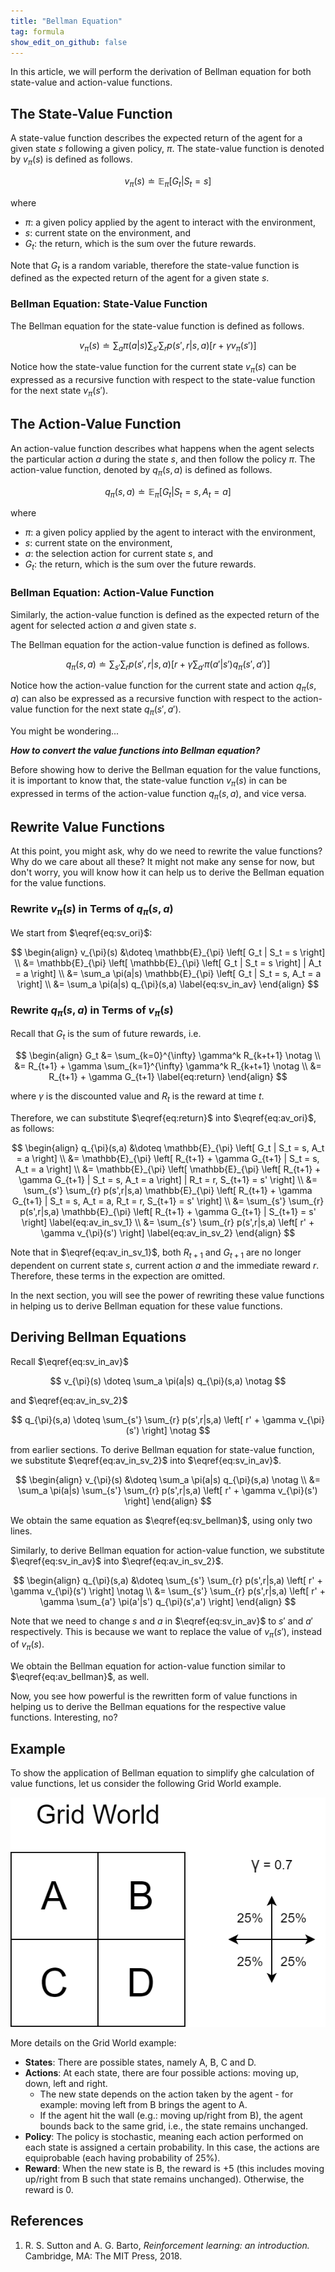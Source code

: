 ```yaml
---
title: "Bellman Equation"
tag: formula
show_edit_on_github: false
---
```


In this article, we will perform the derivation of Bellman equation for both state-value and action-value functions.

<!--more-->

## The State-Value Function

A state-value function describes the expected return of the agent for a given state $s$ following a given policy, $\pi$. The state-value function is denoted by $v_{\pi}(s)$ is defined as follows.

$$
v_{\pi}(s) \doteq \mathbb{E}_{\pi} \left[ G_t | S_t = s \right] \label{eq:sv_ori}
$$

where

- $\pi$: a given policy applied by the agent to interact with the environment,
- $s$: current state on the environment, and
- $G_t$: the return, which is the sum over the future rewards.

Note that $G_t$ is a random variable, therefore the state-value function is defined as the expected return of the agent for a given state $s$.

### Bellman Equation: State-Value Function

The Bellman equation for the state-value function is defined as follows.

$$ 
v_{\pi}(s) \doteq \sum_{a} \pi(a|s) \sum_{s'} \sum_{r} p(s', r | s, a) \left[ r + \gamma v_{\pi} (s') \right] \label{eq:sv_bellman}
$$

Notice how the state-value function for the current state $v_{\pi}(s)$ can be expressed as a recursive function with respect to the state-value function for the next state $v_{\pi}(s')$.


## The Action-Value Function

An action-value function describes what happens when the agent selects the particular action $a$ during the state $s$, and then follow the policy $\pi$. The action-value function, denoted by $q_{\pi}(s, a)$ is defined as follows.

$$
q_{\pi}(s, a) \doteq \mathbb{E}_{\pi} \left[ G_t | S_t = s , A_t = a\right] \label{eq:av_ori}
$$

where

- $\pi$: a given policy applied by the agent to interact with the environment,
- $s$: current state on the environment,
- $a$: the selection action for current state $s$, and
- $G_t$: the return, which is the sum over the future rewards.

### Bellman Equation: Action-Value Function

Similarly, the action-value function is defined as the expected return of the agent for selected action $a$ and given state $s$.

The Bellman equation for the action-value function is defined as follows.

$$ 
q_{\pi}(s, a) \doteq \sum_{s'} \sum_{r} p(s', r | s, a) \left[ r + \gamma \sum_{a'} \pi(a'|s') q_{\pi} (s', a') \right] \label{eq:av_bellman}
$$

Notice how the action-value function for the current state and action $q_{\pi}(s, a)$ can also be expressed as a recursive function with respect to the action-value function for the next state $q_{\pi}(s', a')$.

You might be wondering...

***How to convert the value functions into Bellman equation?***

Before showing how to derive the Bellman equation for the value functions, it is important to know that, the state-value function $v_{\pi}(s)$ in  can be expressed in terms of the action-value function $q_{\pi}(s,a)$, and vice versa.

## Rewrite Value Functions

At this point, you might ask, why do we need to rewrite the value functions? Why do we care about all these? It might not make any sense for now, but don't worry, you will know how it can help us to derive the Bellman equation for the value functions.

### Rewrite $v_{\pi}(s)$ in Terms of $q_{\pi}(s,a)$

We start from $\eqref{eq:sv_ori}$:

$$
\begin{align}
v_{\pi}(s) &\doteq \mathbb{E}_{\pi} \left[ G_t | S_t = s \right]
\\
&= \mathbb{E}_{\pi} \left[ \mathbb{E}_{\pi} \left[ G_t | S_t = s \right] | A_t = a \right]
\\
&= \sum_a \pi(a|s) \mathbb{E}_{\pi} \left[ G_t | S_t = s, A_t = a \right]
\\
&= \sum_a \pi(a|s) q_{\pi}(s,a) \label{eq:sv_in_av}
\end{align}
$$

### Rewrite $q_{\pi}(s,a)$ in Terms of $v_{\pi}(s)$

Recall that $G_t$ is the sum of future rewards, i.e.

$$
\begin{align}
G_t &= \sum_{k=0}^{\infty} \gamma^k R_{k+t+1} \notag
\\
&= R_{t+1} + \gamma \sum_{k=1}^{\infty} \gamma^k R_{k+t+1} \notag
\\
&= R_{t+1} + \gamma G_{t+1} \label{eq:return}
\end{align}
$$

where $\gamma$ is the discounted value and $R_t$ is the reward at time $t$.

Therefore, we can substitute $\eqref{eq:return}$ into $\eqref{eq:av_ori}$, as follows:

$$
\begin{align}
q_{\pi}(s,a) &\doteq \mathbb{E}_{\pi} \left[ G_t | S_t = s, A_t = a \right]
\\
&= \mathbb{E}_{\pi} \left[ R_{t+1} + \gamma G_{t+1} | S_t = s, A_t = a \right]
\\
&= \mathbb{E}_{\pi} \left[ \mathbb{E}_{\pi} \left[ R_{t+1} + \gamma G_{t+1} | S_t = s, A_t = a \right] | R_t = r, S_{t+1} = s' \right]
\\
&= \sum_{s'} \sum_{r} p(s',r|s,a) \mathbb{E}_{\pi} \left[ R_{t+1} + \gamma G_{t+1} | S_t = s, A_t = a, R_t = r, S_{t+1} = s' \right]
\\
&= \sum_{s'} \sum_{r} p(s',r|s,a) \mathbb{E}_{\pi} \left[ R_{t+1} + \gamma G_{t+1} | S_{t+1} = s' \right] \label{eq:av_in_sv_1}
\\
&= \sum_{s'} \sum_{r} p(s',r|s,a) \left[ r' + \gamma v_{\pi}(s') \right] \label{eq:av_in_sv_2}
\end{align}
$$

Note that in $\eqref{eq:av_in_sv_1}$, both $R_{t+1}$ and $G_{t+1}$ are no longer dependent on current state $s$, current action $a$ and the immediate reward $r$. Therefore, these terms in the expection are omitted. 

In the next section, you will see the power of rewriting these value functions in helping us to derive Bellman equation for these value functions.

## Deriving Bellman Equations

Recall $\eqref{eq:sv_in_av}$

$$
v_{\pi}(s) \doteq \sum_a \pi(a|s) q_{\pi}(s,a) \notag
$$

and $\eqref{eq:av_in_sv_2}$

$$
q_{\pi}(s,a) \doteq \sum_{s'} \sum_{r} p(s',r|s,a) \left[ r' + \gamma v_{\pi}(s') \right] \notag
$$

from earlier sections. To derive Bellman equation for state-value function, we substitute $\eqref{eq:av_in_sv_2}$ into $\eqref{eq:sv_in_av}$.

$$
\begin{align}
v_{\pi}(s) &\doteq \sum_a \pi(a|s) q_{\pi}(s,a) \notag
\\
&= \sum_a \pi(a|s) \sum_{s'} \sum_{r} p(s',r|s,a) \left[ r' + \gamma v_{\pi}(s') \right]
\end{align}
$$

We obtain the same equation as $\eqref{eq:sv_bellman}$, using only two lines.

Similarly, to derive Bellman equation for action-value function, we substitute $\eqref{eq:sv_in_av}$ into $\eqref{eq:av_in_sv_2}$.

$$
\begin{align}
q_{\pi}(s,a) &\doteq \sum_{s'} \sum_{r} p(s',r|s,a) \left[ r' + \gamma v_{\pi}(s') \right] \notag
\\
&= \sum_{s'} \sum_{r} p(s',r|s,a) \left[ r' + \gamma \sum_{a'} \pi(a'|s') q_{\pi}(s',a') \right]
\end{align}
$$

Note that we need to change $s$ and $a$ in $\eqref{eq:sv_in_av}$ to $s'$ and $a'$ respectively. This is because we want to replace the value of $v_{\pi}(s')$, instead of $v_{\pi}(s)$.

We obtain the Bellman equation for action-value function similar to $\eqref{eq:av_bellman}$, as well.


Now, you see how powerful is the rewritten form of value functions in helping us to derive the Bellman equations for the respective value functions. Interesting, no?

## Example

To show the application of Bellman equation to simplify ghe calculation of value functions, let us consider the following Grid World example.

![Image](/assets/images/C1_1_3_Value_Functions_Bellman_Equation-AV_Bellman_Eq.png)

More details on the Grid World example:
- **States**: There are possible states, namely A, B, C and D.
- **Actions**: At each state, there are four possible actions: moving up, down, left and right.
  - The new state depends on the action taken by the agent - for example: moving left from B brings the agent to A.
  - If the agent hit the wall (e.g.: moving up/right from B), the agent bounds back to the same grid, i.e., the state remains unchanged.
- **Policy**: The policy is stochastic, meaning each action performed on each state is assigned a certain probability. In this case, the actions are equiprobable (each having probability of 25%).
- **Reward**: When the new state is B, the reward is +5 (this includes moving up/right from B such that state remains unchanged). Otherwise, the reward is 0.



## References

1. R. S. Sutton and A. G. Barto, *Reinforcement learning: an introduction.* Cambridge, MA: The MIT Press, 2018.
